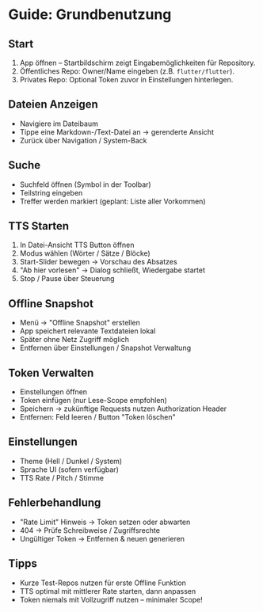 # Guide: Grundbenutzung

## Start
1. App öffnen – Startbildschirm zeigt Eingabemöglichkeiten für Repository.
2. Öffentliches Repo: Owner/Name eingeben (z.B. `flutter/flutter`).
3. Privates Repo: Optional Token zuvor in Einstellungen hinterlegen.

## Dateien Anzeigen
- Navigiere im Dateibaum
- Tippe eine Markdown-/Text-Datei an → gerenderte Ansicht
- Zurück über Navigation / System-Back

## Suche
- Suchfeld öffnen (Symbol in der Toolbar)
- Teilstring eingeben
- Treffer werden markiert (geplant: Liste aller Vorkommen)

## TTS Starten
1. In Datei-Ansicht TTS Button öffnen
2. Modus wählen (Wörter / Sätze / Blöcke)
3. Start-Slider bewegen → Vorschau des Absatzes
4. "Ab hier vorlesen" → Dialog schließt, Wiedergabe startet
5. Stop / Pause über Steuerung

## Offline Snapshot
- Menü → "Offline Snapshot" erstellen
- App speichert relevante Textdateien lokal
- Später ohne Netz Zugriff möglich
- Entfernen über Einstellungen / Snapshot Verwaltung

## Token Verwalten
- Einstellungen öffnen
- Token einfügen (nur Lese-Scope empfohlen)
- Speichern → zukünftige Requests nutzen Authorization Header
- Entfernen: Feld leeren / Button "Token löschen"

## Einstellungen
- Theme (Hell / Dunkel / System)
- Sprache UI (sofern verfügbar)
- TTS Rate / Pitch / Stimme

## Fehlerbehandlung
- "Rate Limit" Hinweis → Token setzen oder abwarten
- 404 → Prüfe Schreibweise / Zugriffsrechte
- Ungültiger Token → Entfernen & neuen generieren

## Tipps
- Kurze Test-Repos nutzen für erste Offline Funktion
- TTS optimal mit mittlerer Rate starten, dann anpassen
- Token niemals mit Vollzugriff nutzen – minimaler Scope!
